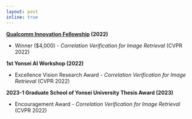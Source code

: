 ```yaml
---
layout: post
inline: true
---
```

  
**[Qualcomm Innovation Fellowship](https://www.qualcomm.com/research/university-relations/innovation-fellowship/winners) (2022)**
- Winner ($4,000) \- *Correlation Verification for Image Retrieval* (CVPR 2022)

**1st Yonsei AI Workshop (2022)**
- Excellence Vision Research Award \- *Correlation Verification for Image Retrieval* (CVPR 2022)

**2023-1 Graduate School of Yonsei University Thesis Award (2023)**
- Encouragement Award \- *Correlation Verification for Image Retrieval* (CVPR 2022)